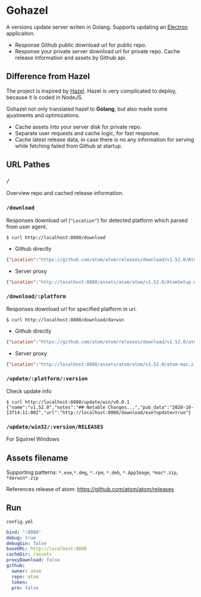 # Gohazel

A versions update server writen in Golang. Supports updating an [Electron](https://www.electronjs.org/docs/tutorial/updates) applicaiton.

- Response Github public download url for public repo.
- Response your private server download url for private repo. Cache release information and assets by Github api.

## Difference from Hazel

The project is inspired by [Hazel](https://github.com/vercel/hazel). Hazel is very complicated to deploy, because it is coded in NodeJS.

Gohazel not only translated hazel to **Golang**, but also made some ajustments and optimizations.

- Cache assets into your server disk for private repo.
- Separate user requests and cache logic, for fast response.
- Cache latest release data, in case there is no any information for serving while fetching failed from Github at startup.

## URL Pathes

### `/`

Overview repo and cached release information.

### `/download`

Responses download url (`"Location"`) for detected platform which parsed from user agent.

```console
$ curl http://localhost:8080/download
```

- Github directly

```json
{"Location":"https://github.com/atom/atom/releases/download/v1.52.0/AtomSetup.exe"}
```

- Server proxy

```json
{"Location":"http://localhost:8080/assets/atom/atom/v1.52.0/AtomSetup.exe"}
```

### `/download/:platform`

Responses download url for specified platform in uri.

```console
$ curl http://localhost:8080/download/darwin
```

- Github directly

```json
{"Location":"https://github.com/atom/atom/releases/download/v1.52.0/atom-mac.zip"}
```

- Server proxy

```json
{"Location":"http://localhost:8080/assets/atom/atom/v1.52.0/atom-mac.zip"}
```

### `/update/:platform/:version`

Check update info

```
$ curl http://localhost:8080/update/win/v0.0.1
{"name":"v1.52.0","notes":"## Notable Changes...","pub_data":"2020-10-13T14:11:00Z","url":"http://localhost:8080/download/exe?update=true"}
```

### `/update/win32/:version/RELEASES`

For Squirrel Windows

## Assets filename

Supporting patterns: `*.exe`,`*.dmg`, `*.rpm`, `*.deb`, `*.AppImage`, `*mac*.zip`, `*darwin*.zip`

References release of atom: https://github.com/atom/atom/releases

## Run

`config.yml`

```yml
bind: ":8080"
debug: true
debugGin: false
baseURL: http://localhost:8080
cacheDir: /assets
proxyDownload: false
github:
  owner: atom
  repo: atom
  token:
  pre: false
```
